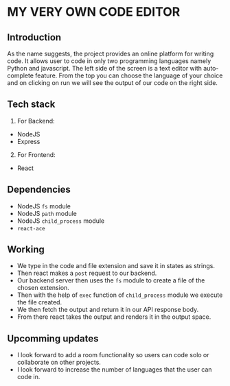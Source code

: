 # MY VERY OWN CODE EDITOR

## Introduction
As the name suggests, the project provides an online platform for writing code. It allows user to code in only two programming languages namely Python and javascript.
The left side of the screen is a text editor with auto-complete feature. From the top you can choose the language of your choice and on clicking on run we will see the output of our code on the right side.

## Tech stack
1. For Backend:
  - NodeJS
  - Express
2. For Frontend:
  - React

## Dependencies
- NodeJS `fs` module
- NodeJS `path` module
- NodeJS `child_process` module
- `react-ace`

## Working
- We type in the code and file extension and save it in states as strings.
- Then react makes a `post` request to our backend.
- Our backend server then uses the `fs` module to create a file of the chosen extension.
- Then with the help of `exec` function of `child_process` module we execute the file created.
- We then fetch the output and return it in our API response body.
- From there react takes the output and renders it in the output space.

## Upcomming updates
- I look forward to add a room functionality so users can code solo or collaborate on other projects.
- I look forward to increase the number of languages that the user can code in.
